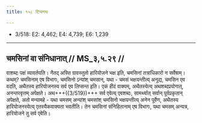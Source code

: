 ```yaml
---
title: १५८ टिप्पणयः

---
```

- 3/518: E2: 4,462; E4: 4,739; E6: 1,239

____________________________________________


## चमसिनां वा संनिधानात् // MS_३,५.२९ //

वाशब्दः पक्षं व्यावर्तयति। नैतद् अस्ति ग्रावस्तुतो हारियोजने भक्ष इति, चमसिनां तत्राधिकारो न सर्वेषाम्। कथम्? चमसिनाम् एष विभागः, चमसिनो ऽन्यांश् चमसान्, यथा - चमसं भक्षयन्तीत्य् अनूद्य, चमसिन एव वदति, अथैतस्य हारियोजनस्य सर्व एव लिप्सन्त इति। एकं हीदं वाक्यम्, अथैतस्येत्य् अथशब्दप्रयोगात्, अनन्तरवृत्तम् अपेक्षते। अथ+++({3/519})+++ सर्व एवेत्य् एवशब्दः, सामर्थ्यात् सर्वान् पूर्वप्रकृतान् अपेक्षते, अतो मन्यामहे - यथा चमसम् अन्यांश् चमसांश् चमसिनो भक्षयन्तीत्य् अनेन पूर्वेण, अथैतस्य हारियोजनस्येत्य् एतस्यैकवाक्यता भवतीति। तेन चमसिनां संनिहितानाम् एष विभागः, यथा चमसम् अन्यत्र, हारियोजने तु सर्व एवेति।
